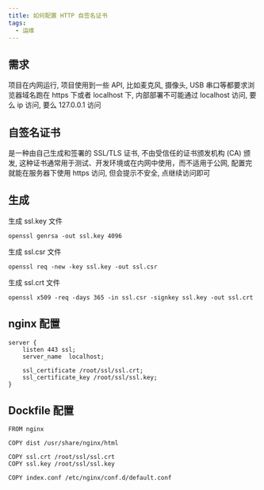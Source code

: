 ```yaml
---
title: 如何配置 HTTP 自签名证书
tags:
  - 运维
---
```

## 需求

项目在内网运行, 项目使用到一些 API, 比如麦克风, 摄像头, USB 串口等都要求浏览器域名跑在 https 下或者 localhost 下, 内部部署不可能通过 localhost 访问, 要么 ip 访问, 要么 127.0.0.1 访问

## 自签名证书

是一种由自己生成和签署的 SSL/TLS 证书, 不由受信任的证书颁发机构 (CA) 颁发, 这种证书通常用于测试、开发环境或在内网中使用，而不适用于公网, 配置完就能在服务器下使用 https 访问, 但会提示不安全, 点继续访问即可

## 生成

生成 ssl.key 文件

```shell
openssl genrsa -out ssl.key 4096
```

生成 ssl.csr 文件

```shell
openssl req -new -key ssl.key -out ssl.csr
```

生成 ssl.crt 文件

```shell
openssl x509 -req -days 365 -in ssl.csr -signkey ssl.key -out ssl.crt
```

## nginx 配置

```
server {
    listen 443 ssl;
    server_name  localhost;

    ssl_certificate /root/ssl/ssl.crt;
    ssl_certificate_key /root/ssl/ssl.key;
}
```

## Dockfile 配置

```
FROM nginx

COPY dist /usr/share/nginx/html

COPY ssl.crt /root/ssl/ssl.crt
COPY ssl.key /root/ssl/ssl.key

COPY index.conf /etc/nginx/conf.d/default.conf
```
